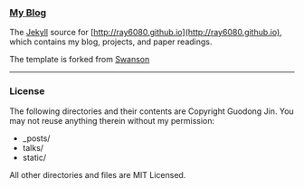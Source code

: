 ### [My Blog](http://ray6080.github.io)

The [Jekyll](http://jekyllrb.com/) source for [http://ray6080.github.io](http://ray6080.github.io), which contains my blog, projects, and paper readings.

The template is forked from [Swanson](http://github.com/swanson/swanson.github.com)

---
### License
The following directories and their contents are Copyright Guodong Jin. You may not reuse anything therein without my permission:

* _posts/
* talks/
* static/

All other directories and files are MIT Licensed.
